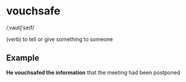 # vouchsafe

/ˌvaʊtʃˈseɪf/

(verb) to tell or give something to someone

##  Example

**He vouchsafed the information** that the meeting had been postponed
